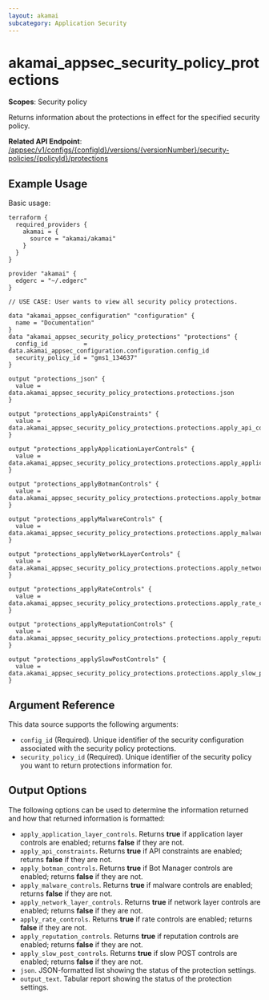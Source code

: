 ```yaml
---
layout: akamai
subcategory: Application Security
---
```


# akamai_appsec_security_policy_protections

**Scopes**: Security policy

Returns information about the protections in effect for the specified security policy.

**Related API Endpoint**: [/appsec/v1/configs/{configId}/versions/{versionNumber}/security-policies/{policyId}/protections](https://techdocs.akamai.com/application-security/reference/get-policy-protections)

## Example Usage

Basic usage:

```
terraform {
  required_providers {
    akamai = {
      source = "akamai/akamai"
    }
  }
}

provider "akamai" {
  edgerc = "~/.edgerc"
}

// USE CASE: User wants to view all security policy protections.

data "akamai_appsec_configuration" "configuration" {
  name = "Documentation"
}
data "akamai_appsec_security_policy_protections" "protections" {
  config_id          = data.akamai_appsec_configuration.configuration.config_id
  security_policy_id = "gms1_134637"
}

output "protections_json" {
  value = data.akamai_appsec_security_policy_protections.protections.json
}

output "protections_applyApiConstraints" {
  value = data.akamai_appsec_security_policy_protections.protections.apply_api_constraints
}

output "protections_applyApplicationLayerControls" {
  value = data.akamai_appsec_security_policy_protections.protections.apply_application_layer_controls
}

output "protections_applyBotmanControls" {
  value = data.akamai_appsec_security_policy_protections.protections.apply_botman_controls
}

output "protections_applyMalwareControls" {
  value = data.akamai_appsec_security_policy_protections.protections.apply_malware_controls
}

output "protections_applyNetworkLayerControls" {
  value = data.akamai_appsec_security_policy_protections.protections.apply_network_layer_controls
}

output "protections_applyRateControls" {
  value = data.akamai_appsec_security_policy_protections.protections.apply_rate_controls
}

output "protections_applyReputationControls" {
  value = data.akamai_appsec_security_policy_protections.protections.apply_reputation_controls
}

output "protections_applySlowPostControls" {
  value = data.akamai_appsec_security_policy_protections.protections.apply_slow_post_controls
}
```

## Argument Reference

This data source supports the following arguments:

- `config_id` (Required). Unique identifier of the security configuration associated with the security policy protections.
- `security_policy_id` (Required). Unique identifier of the security policy you want to return protections information for.

## Output Options

The following options can be used to determine the information returned and how that returned information is formatted:

- `apply_application_layer_controls`. Returns **true** if application layer controls are enabled; returns **false** if they are not.
- `apply_api_constraints`. Returns **true** if API constraints are enabled; returns **false** if they are not.
- `apply_botman_controls`. Returns **true** if Bot Manager controls are enabled; returns **false** if they are not.
- `apply_malware_controls`. Returns **true** if malware controls are enabled; returns **false** if they are not.
- `apply_network_layer_controls`. Returns **true** if network layer controls are enabled; returns **false** if they are not.
- `apply_rate_controls`. Returns **true** if rate controls are enabled; returns **false** if they are not.
- `apply_reputation_controls`. Returns **true** if reputation controls are enabled; returns **false** if they are not.
- `apply_slow_post_controls`. Returns **true** if slow POST controls are enabled; returns **false** if they are not.
- `json`. JSON-formatted list showing the status of the protection settings.
- `output_text`. Tabular report showing the status of the protection settings.
